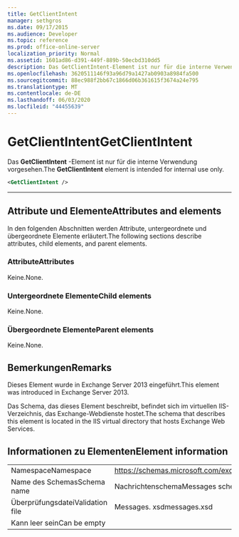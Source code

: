 ```yaml
---
title: GetClientIntent
manager: sethgros
ms.date: 09/17/2015
ms.audience: Developer
ms.topic: reference
ms.prod: office-online-server
localization_priority: Normal
ms.assetid: 1601ad86-d391-449f-889b-50ecbd310dd5
description: Das GetClientIntent-Element ist nur für die interne Verwendung vorgesehen.
ms.openlocfilehash: 3620511146f93a96d79a1427ab0903a8984fa500
ms.sourcegitcommit: 88ec988f2bb67c1866d06b361615f3674a24e795
ms.translationtype: MT
ms.contentlocale: de-DE
ms.lasthandoff: 06/03/2020
ms.locfileid: "44455639"
---
```

# <a name="getclientintent"></a><span data-ttu-id="04c16-103">GetClientIntent</span><span class="sxs-lookup"><span data-stu-id="04c16-103">GetClientIntent</span></span>

<span data-ttu-id="04c16-104">Das **GetClientIntent** -Element ist nur für die interne Verwendung vorgesehen.</span><span class="sxs-lookup"><span data-stu-id="04c16-104">The **GetClientIntent** element is intended for internal use only.</span></span> 
  
```XML
<GetClientIntent />
```

 ****
## <a name="attributes-and-elements"></a><span data-ttu-id="04c16-105">Attribute und Elemente</span><span class="sxs-lookup"><span data-stu-id="04c16-105">Attributes and elements</span></span>

<span data-ttu-id="04c16-106">In den folgenden Abschnitten werden Attribute, untergeordnete und übergeordnete Elemente erläutert.</span><span class="sxs-lookup"><span data-stu-id="04c16-106">The following sections describe attributes, child elements, and parent elements.</span></span>
  
### <a name="attributes"></a><span data-ttu-id="04c16-107">Attribute</span><span class="sxs-lookup"><span data-stu-id="04c16-107">Attributes</span></span>

<span data-ttu-id="04c16-108">Keine.</span><span class="sxs-lookup"><span data-stu-id="04c16-108">None.</span></span>
  
### <a name="child-elements"></a><span data-ttu-id="04c16-109">Untergeordnete Elemente</span><span class="sxs-lookup"><span data-stu-id="04c16-109">Child elements</span></span>

<span data-ttu-id="04c16-110">Keine.</span><span class="sxs-lookup"><span data-stu-id="04c16-110">None.</span></span>
  
### <a name="parent-elements"></a><span data-ttu-id="04c16-111">Übergeordnete Elemente</span><span class="sxs-lookup"><span data-stu-id="04c16-111">Parent elements</span></span>

<span data-ttu-id="04c16-112">Keine.</span><span class="sxs-lookup"><span data-stu-id="04c16-112">None.</span></span>
  
## <a name="remarks"></a><span data-ttu-id="04c16-113">Bemerkungen</span><span class="sxs-lookup"><span data-stu-id="04c16-113">Remarks</span></span>

<span data-ttu-id="04c16-114">Dieses Element wurde in Exchange Server 2013 eingeführt.</span><span class="sxs-lookup"><span data-stu-id="04c16-114">This element was introduced in Exchange Server 2013.</span></span>
  
<span data-ttu-id="04c16-115">Das Schema, das dieses Element beschreibt, befindet sich im virtuellen IIS-Verzeichnis, das Exchange-Webdienste hostet.</span><span class="sxs-lookup"><span data-stu-id="04c16-115">The schema that describes this element is located in the IIS virtual directory that hosts Exchange Web Services.</span></span>
  
## <a name="element-information"></a><span data-ttu-id="04c16-116">Informationen zu Elementen</span><span class="sxs-lookup"><span data-stu-id="04c16-116">Element information</span></span>

|||
|:-----|:-----|
|<span data-ttu-id="04c16-117">Namespace</span><span class="sxs-lookup"><span data-stu-id="04c16-117">Namespace</span></span>  <br/> |https://schemas.microsoft.com/exchange/services/2006/messages  <br/> |
|<span data-ttu-id="04c16-118">Name des Schemas</span><span class="sxs-lookup"><span data-stu-id="04c16-118">Schema name</span></span>  <br/> |<span data-ttu-id="04c16-119">Nachrichtenschema</span><span class="sxs-lookup"><span data-stu-id="04c16-119">Messages schema</span></span>  <br/> |
|<span data-ttu-id="04c16-120">Überprüfungsdatei</span><span class="sxs-lookup"><span data-stu-id="04c16-120">Validation file</span></span>  <br/> |<span data-ttu-id="04c16-121">Messages. xsd</span><span class="sxs-lookup"><span data-stu-id="04c16-121">messages.xsd</span></span>  <br/> |
|<span data-ttu-id="04c16-122">Kann leer sein</span><span class="sxs-lookup"><span data-stu-id="04c16-122">Can be empty</span></span>  <br/> ||
   

